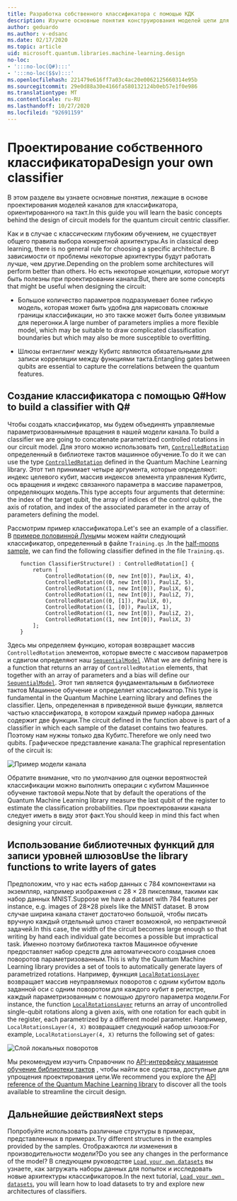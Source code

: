 ```yaml
---
title: Разработка собственного классификатора с помощью КДК
description: Изучите основные понятия конструирования моделей цепи для классификатора, ориентированного на такт.
author: geduardo
ms.author: v-edsanc
ms.date: 02/17/2020
ms.topic: article
uid: microsoft.quantum.libraries.machine-learning.design
no-loc:
- ':::no-loc(Q#):::'
- ':::no-loc($$v):::'
ms.openlocfilehash: 221479e616ff7a03c4ac20e0062125660314e95b
ms.sourcegitcommit: 29e0d88a30e4166fa580132124b0eb57e1f0e986
ms.translationtype: MT
ms.contentlocale: ru-RU
ms.lasthandoff: 10/27/2020
ms.locfileid: "92691159"
---
```

# <a name="design-your-own-classifier"></a><span data-ttu-id="e1263-103">Проектирование собственного классификатора</span><span class="sxs-lookup"><span data-stu-id="e1263-103">Design your own classifier</span></span>

<span data-ttu-id="e1263-104">В этом разделе вы узнаете основные понятия, лежащие в основе проектирования моделей каналов для классификатора, ориентированного на такт.</span><span class="sxs-lookup"><span data-stu-id="e1263-104">In this guide you will learn the basic concepts behind the design of circuit models for the quantum circuit centric classifier.</span></span>

<span data-ttu-id="e1263-105">Как и в случае с классическим глубоким обучением, не существует общего правила выбора конкретной архитектуры.</span><span class="sxs-lookup"><span data-stu-id="e1263-105">As in classical deep learning, there is no general rule for choosing a specific architecture.</span></span> <span data-ttu-id="e1263-106">В зависимости от проблемы некоторые архитектуры будут работать лучше, чем другие.</span><span class="sxs-lookup"><span data-stu-id="e1263-106">Depending on the problem some architectures will perform better than others.</span></span> <span data-ttu-id="e1263-107">Но есть некоторые концепции, которые могут быть полезны при проектировании канала:</span><span class="sxs-lookup"><span data-stu-id="e1263-107">But, there are some concepts that might be useful when designing the circuit:</span></span>

- <span data-ttu-id="e1263-108">Большое количество параметров подразумевает более гибкую модель, которая может быть удобна для нарисовать сложные границы классификации, но это также может быть более уязвимым для перегонки.</span><span class="sxs-lookup"><span data-stu-id="e1263-108">A large number of parameters implies a more flexible model, which may be suitable to draw complicated classification boundaries but which may also be more susceptible to overfitting.</span></span>

- <span data-ttu-id="e1263-109">Шлюзы ентанглинг между Кубитс являются обязательными для записи корреляции между функциями такта.</span><span class="sxs-lookup"><span data-stu-id="e1263-109">Entangling gates between qubits are essential to capture the correlations between the quantum features.</span></span>

## <a name="how-to-build-a-classifier-with-q"></a><span data-ttu-id="e1263-110">Создание классификатора с помощью Q\#</span><span class="sxs-lookup"><span data-stu-id="e1263-110">How to build a classifier with Q\#</span></span>

<span data-ttu-id="e1263-111">Чтобы создать классификатор, мы будем объединять управляемые параметризованнымные вращения в нашей модели канала.</span><span class="sxs-lookup"><span data-stu-id="e1263-111">To build a classifier we are going to concatenate parametrized controlled rotations in our circuit model.</span></span> <span data-ttu-id="e1263-112">Для этого можно использовать тип, [`ControlledRotation`](xref:Microsoft.Quantum.MachineLearning.ControlledRotation) определенный в библиотеке тактов машинное обучение.</span><span class="sxs-lookup"><span data-stu-id="e1263-112">To do it we can use the type [`ControlledRotation`](xref:Microsoft.Quantum.MachineLearning.ControlledRotation) defined in the Quantum Machine Learning library.</span></span> <span data-ttu-id="e1263-113">Этот тип принимает четыре аргумента, которые определяют: индекс целевого кубит, массив индексов элемента управления Кубитс, ось вращения и индекс связанного параметра в массиве параметров, определяющих модель.</span><span class="sxs-lookup"><span data-stu-id="e1263-113">This type accepts four arguments that determine: the index of the target qubit, the array of indices of the control qubits, the axis of rotation, and index of the associated parameter in the array of parameters defining the model.</span></span>

<span data-ttu-id="e1263-114">Рассмотрим пример классификатора.</span><span class="sxs-lookup"><span data-stu-id="e1263-114">Let's see an example of a classifier.</span></span> <span data-ttu-id="e1263-115">В [примере половинной Луны](https://github.com/microsoft/Quantum/tree/main/samples/machine-learning/half-moons)мы можем найти следующий классификатор, определенный в файле `Training.qs` .</span><span class="sxs-lookup"><span data-stu-id="e1263-115">In the [half-moons sample](https://github.com/microsoft/Quantum/tree/main/samples/machine-learning/half-moons), we can find the following classifier defined in the file `Training.qs`.</span></span>

```qsharp
    function ClassifierStructure() : ControlledRotation[] {
        return [
            ControlledRotation((0, new Int[0]), PauliX, 4),
            ControlledRotation((0, new Int[0]), PauliZ, 5),
            ControlledRotation((1, new Int[0]), PauliX, 6),
            ControlledRotation((1, new Int[0]), PauliZ, 7),
            ControlledRotation((0, [1]), PauliX, 0),
            ControlledRotation((1, [0]), PauliX, 1),
            ControlledRotation((1, new Int[0]), PauliZ, 2),
            ControlledRotation((1, new Int[0]), PauliX, 3)
        ];
    }
 ```

<span data-ttu-id="e1263-116">Здесь мы определяем функцию, которая возвращает массив `ControlledRotation` элементов, которые вместе с массивом параметров и сдвигом определяют наш [`SequentialModel`](xref:Microsoft.Quantum.MachineLearning.SequentialModel) .</span><span class="sxs-lookup"><span data-stu-id="e1263-116">What we are defining here is a function that returns an array of `ControlledRotation` elements, that together with an array of parameters and a bias will define our [`SequentialModel`](xref:Microsoft.Quantum.MachineLearning.SequentialModel).</span></span> <span data-ttu-id="e1263-117">Этот тип является фундаментальным в библиотеке тактов Машинное обучение и определяет классификатор.</span><span class="sxs-lookup"><span data-stu-id="e1263-117">This type is fundamental in the Quantum Machine Learning library and defines the classifier.</span></span> <span data-ttu-id="e1263-118">Цепь, определенная в приведенной выше функции, является частью классификатора, в котором каждый пример набора данных содержит две функции.</span><span class="sxs-lookup"><span data-stu-id="e1263-118">The circuit defined in the function above is part of a classifier in which each sample of the dataset contains two features.</span></span> <span data-ttu-id="e1263-119">Поэтому нам нужны только два Кубитс.</span><span class="sxs-lookup"><span data-stu-id="e1263-119">Therefore we only need two qubits.</span></span> <span data-ttu-id="e1263-120">Графическое представление канала:</span><span class="sxs-lookup"><span data-stu-id="e1263-120">The graphical representation of the circuit is:</span></span>

 ![Пример модели канала](~/media/circuit_model_1.PNG)

<span data-ttu-id="e1263-122">Обратите внимание, что по умолчанию для оценки вероятностей классификации можно выполнить операции с кубитом Машинное обучение тактовой меры.</span><span class="sxs-lookup"><span data-stu-id="e1263-122">Note that by default the operations of the Quantum Machine Learning library measure the last qubit of the register to estimate the classification probabilities.</span></span> <span data-ttu-id="e1263-123">При проектировании канала следует иметь в виду этот факт.</span><span class="sxs-lookup"><span data-stu-id="e1263-123">You should keep in mind this fact when designing your circuit.</span></span>

## <a name="use-the-library-functions-to-write-layers-of-gates"></a><span data-ttu-id="e1263-124">Использование библиотечных функций для записи уровней шлюзов</span><span class="sxs-lookup"><span data-stu-id="e1263-124">Use the library functions to write layers of gates</span></span>

<span data-ttu-id="e1263-125">Предположим, что у нас есть набор данных с 784 компонентами на экземпляр, например изображения с 28 × 28 пикселями, такими как набор данных MNIST.</span><span class="sxs-lookup"><span data-stu-id="e1263-125">Suppose we have a dataset with 784 features per instance, e.g. images of 28×28 pixels like the MNIST dataset.</span></span> <span data-ttu-id="e1263-126">В этом случае ширина канала станет достаточно большой, чтобы писать вручную каждый отдельный шлюз станет возможной, но непрактичной задачей.</span><span class="sxs-lookup"><span data-stu-id="e1263-126">In this case, the width of the circuit becomes large enough so that writing by hand each individual gate becomes a possible but impractical task.</span></span> <span data-ttu-id="e1263-127">Именно поэтому библиотека тактов Машинное обучение предоставляет набор средств для автоматического создания слоев поворотов параметризованным.</span><span class="sxs-lookup"><span data-stu-id="e1263-127">This is why the Quantum Machine Learning library provides a set of tools to automatically generate layers of parametrized rotations.</span></span> <span data-ttu-id="e1263-128">Например, функция [`LocalRotationsLayer`](xref:Microsoft.Quantum.MachineLearning.LocalRotationsLayer) возвращает массив неуправляемых поворотов с одним кубитом вдоль заданной оси с одним поворотом для каждого кубит в регистре, каждый параметризованным с помощью другого параметра модели.</span><span class="sxs-lookup"><span data-stu-id="e1263-128">For instance, the function [`LocalRotationsLayer`](xref:Microsoft.Quantum.MachineLearning.LocalRotationsLayer) returns an array of uncontrolled single-qubit rotations along a given axis, with one rotation for each qubit in the register, each parametrized by a different model parameter.</span></span> <span data-ttu-id="e1263-129">Например, `LocalRotationsLayer(4, X)` возвращает следующий набор шлюзов:</span><span class="sxs-lookup"><span data-stu-id="e1263-129">For example, `LocalRotationsLayer(4, X)` returns the following set of gates:</span></span>

 ![Слой локальных поворотов](~/media/local_rotations_layer.PNG)

<span data-ttu-id="e1263-131">Мы рекомендуем изучить Справочник по [API-интерфейсу машинное обучение библиотеки тактов](xref:Microsoft.Quantum.MachineLearning) , чтобы найти все средства, доступные для упрощения проектирования цепи.</span><span class="sxs-lookup"><span data-stu-id="e1263-131">We recommend you explore the [API reference of the Quantum Machine Learning library](xref:Microsoft.Quantum.MachineLearning) to discover all the tools available to streamline the circuit design.</span></span>

## <a name="next-steps"></a><span data-ttu-id="e1263-132">Дальнейшие действия</span><span class="sxs-lookup"><span data-stu-id="e1263-132">Next steps</span></span>

 <span data-ttu-id="e1263-133">Попробуйте использовать различные структуры в примерах, представленных в примерах.</span><span class="sxs-lookup"><span data-stu-id="e1263-133">Try different structures in the examples provided by the samples.</span></span> <span data-ttu-id="e1263-134">Отображаются ли изменения в производительности модели?</span><span class="sxs-lookup"><span data-stu-id="e1263-134">Do you see any changes in the performance of the model?</span></span> <span data-ttu-id="e1263-135">В следующем руководстве [`Load your own datasets`](xref:microsoft.quantum.libraries.machine-learning.load) вы узнаете, как загружать наборы данных для попыток и исследовать новые архитектуры классификаторов.</span><span class="sxs-lookup"><span data-stu-id="e1263-135">In the next tutorial, [`Load your own datasets`](xref:microsoft.quantum.libraries.machine-learning.load), you will learn how to load datasets to try and explore new architectures of classifiers.</span></span>
